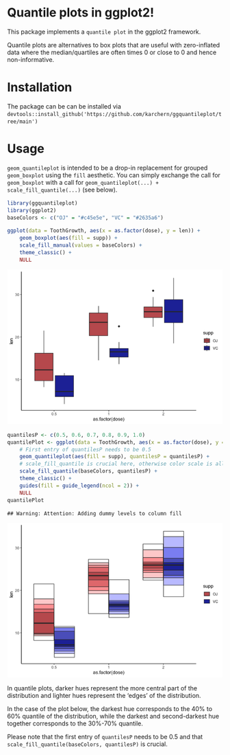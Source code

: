 
# Quantile plots in ggplot2!

This package implements a `quantile plot` in the ggplot2 framework.

Quantile plots are alternatives to box plots that are useful with
zero-inflated data where the median/quartiles are often times 0 or close
to 0 and hence non-informative.

# Installation

The package can be can be installed via
`devtools::install_github('https://github.com/karchern/ggquantileplot/tree/main')`

# Usage

`geom_quantileplot` is intended to be a drop-in replacement for grouped
`geom_boxplot` using the `fill` aesthetic. You can simply exchange the
call for `geom_boxplot` with a call for
`geom_quantileplot(...) + scale_fill_quantile(...)` (see below).

``` r
library(ggquantileplot)
library(ggplot2)
baseColors <- c("OJ" = "#c45e5e", "VC" = "#2635a6")
```

``` r
ggplot(data = ToothGrowth, aes(x = as.factor(dose), y = len)) +
    geom_boxplot(aes(fill = supp)) +
    scale_fill_manual(values = baseColors) +
    theme_classic() +
    NULL
```

![](README_files/figure-gfm/unnamed-chunk-2-1.png)<!-- -->

``` r
quantilesP <- c(0.5, 0.6, 0.7, 0.8, 0.9, 1.0)
quantilePlot <- ggplot(data = ToothGrowth, aes(x = as.factor(dose), y = len)) +
    # First entry of quantilesP needs to be 0.5
    geom_quantileplot(aes(fill = supp), quantilesP = quantilesP) +
    # scale_fill_quantile is crucial here, otherwise color scale is all over the place!
    scale_fill_quantile(baseColors, quantilesP) +
    theme_classic() +
    guides(fill = guide_legend(ncol = 2)) +
    NULL
quantilePlot
```

    ## Warning: Attention: Adding dummy levels to column fill

![](README_files/figure-gfm/unnamed-chunk-3-1.png)<!-- -->

In quantile plots, darker hues represent the more central part of the
distribution and lighter hues represent the ‘edges’ of the distribution.

In the case of the plot below, the darkest hue corresponds to the 40% to
60% quantile of the distribution, while the darkest and second-darkest
hue together corresponds to the 30%-70% quantile.

Please note that the first entry of `quantilesP` needs to be 0.5 and
that `scale_fill_quantile(baseColors, quantilesP)` is crucial.
